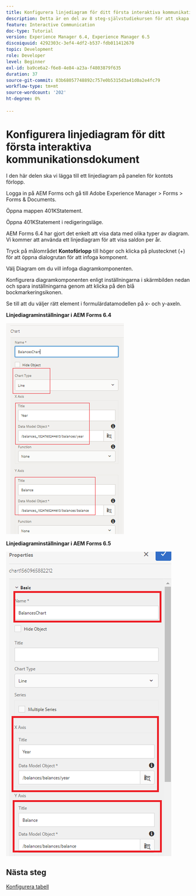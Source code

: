```yaml
---
title: Konfigurera linjediagram för ditt första interaktiva kommunikationsdokument del 8
description: Detta är en del av 8 steg-självstudiekursen för att skapa ditt första interaktiva kommunikationsdokument. I den här delen ska vi lägga till ett linjediagram på panelen för kontots förlopp.
feature: Interactive Communication
doc-type: Tutorial
version: Experience Manager 6.4, Experience Manager 6.5
discoiquuid: 4292303c-3ef4-4df2-b537-fdb011412670
topic: Development
role: Developer
level: Beginner
exl-id: ba9ce6a2-f6e8-4e84-a23a-f4803879f635
duration: 37
source-git-commit: 03b68057748892c757e0b5315d3a41d0a2e4fc79
workflow-type: tm+mt
source-wordcount: '202'
ht-degree: 0%

---
```


# Konfigurera linjediagram för ditt första interaktiva kommunikationsdokument

I den här delen ska vi lägga till ett linjediagram på panelen för kontots förlopp.

Logga in på AEM Forms och gå till Adobe Experience Manager > Forms > Forms &amp; Documents.

Öppna mappen 401KStatement.

Öppna 401KStatement i redigeringsläge.

AEM Forms 6.4 har gjort det enkelt att visa data med olika typer av diagram. Vi kommer att använda ett linjediagram för att visa saldon per år.

Tryck på målområdet **Kontoförlopp** till höger och klicka på plustecknet (+) för att öppna dialogrutan för att infoga komponent.

Välj Diagram om du vill infoga diagramkomponenten.

Konfigurera diagramkomponenten enligt inställningarna i skärmbilden nedan och spara inställningarna genom att klicka på den blå bockmarkeringsikonen.

Se till att du väljer rätt element i formulärdatamodellen på x- och y-axeln.

**Linjediagraminställningar i AEM Forms 6.4**

![linechart64](assets/linechart.png)

**Linjediagraminställningar i AEM Forms 6.5**

![linechart64](assets/linechart65.PNG)

## Nästa steg

[Konfigurera tabell](./partnine.md)
